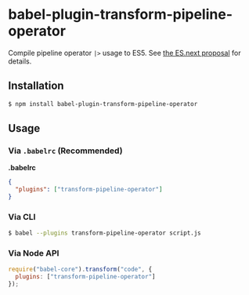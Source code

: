 # babel-plugin-transform-pipeline-operator

Compile pipeline operator `|>` usage to ES5. See [the ES.next proposal](https://github.com/mindeavor/es-pipeline-operator) for details.

## Installation

```sh
$ npm install babel-plugin-transform-pipeline-operator
```

## Usage

### Via `.babelrc` (Recommended)

**.babelrc**

```json
{
  "plugins": ["transform-pipeline-operator"]
}
```

### Via CLI

```sh
$ babel --plugins transform-pipeline-operator script.js
```

### Via Node API

```javascript
require("babel-core").transform("code", {
  plugins: ["transform-pipeline-operator"]
});
```
